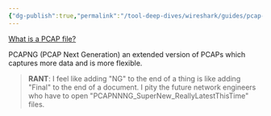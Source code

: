 ```yaml
---
{"dg-publish":true,"permalink":"/tool-deep-dives/wireshark/guides/pcap-vs-pcapng/","updated":"2024-02-16T13:41:09.000-08:00"}
---
```


[What is a PCAP file?](https://www.endace.com/learn/what-is-a-pcap-file)

PCAPNG (PCAP Next Generation) an extended version of PCAPs which captures more data and is more flexible.


>**RANT**: I feel like adding "NG" to the end of a thing is like adding "Final" to the end of a document.
>I pity the future network engineers who have to open "PCAPNNNG_SuperNew_ReallyLatestThisTime" files.